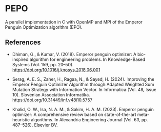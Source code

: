 # PEPO

A parallel implementation in C with OpenMP and MPI of the Emperor Penguin Optimization algorithm (EPO). 




## References

- Dhiman, G., & Kumar, V. (2018). Emperor penguin optimizer: A bio-inspired algorithm for engineering problems. In Knowledge-Based Systems (Vol. 159, pp. 20–50). https://doi.org/10.1016/j.knosys.2018.06.001

- Serag, A. E. S., Zaher, H., Ragaa, N., & Sayed, H. (2024). Improving the Emperor Penguin Optimizer Algorithm through Adapted Weighted Sum Mutation Strategy with Information Vector. In Informatica (Vol. 48, Issue 10). Slovenian Association Informatika. https://doi.org/10.31449/inf.v48i10.5757

- Khalid, O. W., Isa, N. A. M., & Sakim, H. A. M. (2023). Emperor penguin optimizer: A comprehensive review based on state-of-the-art meta-heuristic algorithms. In Alexandria Engineering Journal (Vol. 63, pp. 487–526). Elsevier BV.
